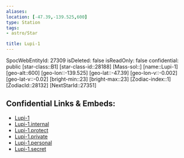 ```yaml
---
aliases: 
location: [-47.39,-139.525,600]
type: Station
tags:
- astro/Star

title: Lupi-1
---
```

SpocWebEntityId: 27309
isDeleted: false
isReadOnly: false
confidential: public
[star-class::B1]
[star-class-id::28188]
[Mass-sol::]
[name::Lupi-1]
[geo-alt::600]
[geo-lon::-139.525]
[geo-lat::-47.39]
[geo-lon-v::-0.002]
[geo-lat-v::-0.02]
[bright-min::23]
[bright-max::23]
[Zodiac-index::1]
[ZodiacId::28132]
[NextStarId::27351]



## Confidential Links & Embeds: 
- [Lupi-1](../../../_public/astro/Star/Lupi-1.md) 
- [Lupi-1.internal](../../../_internal/astro/Star/Lupi-1.internal.md) 
- [Lupi-1.protect](../../../_protect/astro/Star/Lupi-1.protect.md) 
- [Lupi-1.private](../../../_private/astro/Star/Lupi-1.private.md) 
- [Lupi-1.personal](../../../_personal/astro/Star/Lupi-1.personal.md) 
- [Lupi-1.secret](../../../_secret/astro/Star/Lupi-1.secret.md) 
